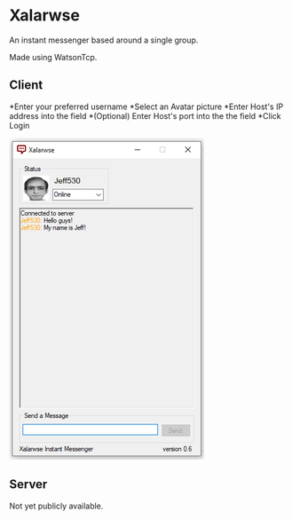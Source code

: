 # Xalarwse
An instant messenger based around a single group.

Made using WatsonTcp.

## Client
*Enter your preferred username
*Select an Avatar picture
*Enter Host's IP address into the field
*(Optional) Enter Host's port into the the field
*Click Login

![Preview](preview.png)

## Server
Not yet publicly available.
